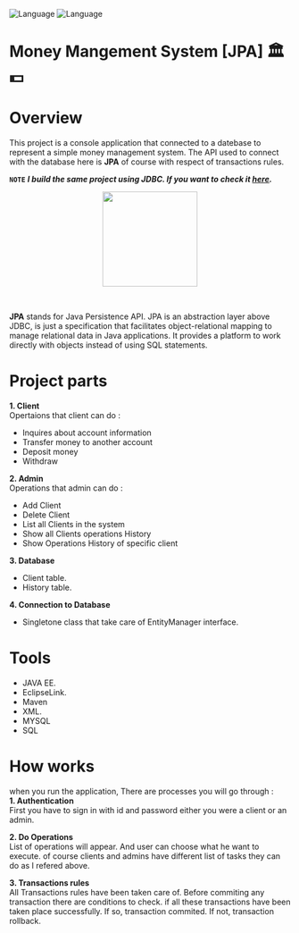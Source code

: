 ![Language](https://img.shields.io/badge/language-Java%20-blue.svg)
![Language](https://img.shields.io/badge/language-SQL%20-red.svg)

# Money Mangement System [JPA] 🏛💵

# Overview
This project is a console application that connected to a datebase to represent a simple money management system. The API used to connect with the database here is **JPA** of course with respect of transactions rules.<br>

**`NOTE`** ***I build the same project using JDBC. If you want to check it [here](https://github.com/mohamed0tarek/Money-Mangement-System/).***<br>

<p align="center">
  <img height=170  src="https://images.idgesg.net/images/article/2022/05/what-is-jpa.drawio-1-100928128-orig.jpg?auto=webp&quality=85,70">
</p>
<br>

**JPA** stands for Java Persistence API. JPA is an abstraction layer above JDBC, is just a specification that facilitates object-relational mapping to manage relational data in Java applications. It provides a platform to work directly with objects instead of using SQL statements.

# Project parts
**1. Client** <br>
Opertaions that client can do :
   - Inquires about account information
   - Transfer money to another account
   - Deposit money
   - Withdraw
  

**2. Admin** <br>
Operations that admin can do :
   - Add Client
   - Delete Client
   - List all Clients in the system 
   - Show all Clients operations History
   - Show Operations History of specific client
   
**3. Database** <br>
 - Client table.
 - History table.
 
 **4. Connection to Database** <br>
  - Singletone class that take care of EntityManager interface.

# Tools
* JAVA EE.
* EclipseLink.
* Maven
* XML.
* MYSQL
* SQL

# How works
when you run the application, There are processes you will go through : <br>
**1. Authentication** <br>
First you have to sign in with id and password either you were a client or an admin.

**2. Do Operations** <br>
List of operations will appear. And user can choose what he want to execute. of course clients and admins have different list of tasks they can do as I refered above.

**3. Transactions rules** <br>
All Transactions rules have been taken care of. Before commiting any transaction there are conditions to check. if all these transactions have been taken place successfully. If so, transaction commited. If not, transaction rollback.
